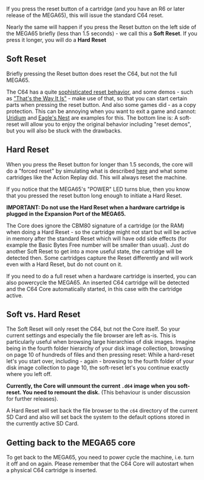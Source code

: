 If you press the reset button of a cartridge (and you have an R6 or later release of the MEGA65), this will issue the standard C64 reset.

Nearly the same will happen if you press the Reset button on the left side of the MEGA65 briefly (less than 1.5 seconds) - we call this a **Soft Reset**. If you press it longer, you will do a **Hard Reset**

## Soft Reset
Briefly pressing the Reset button does reset the C64, but not the full MEGA65.

The C64 has a quite [sophisticated reset behavior](http://tech.guitarsite.de/cbm80.html), and some demos - such as ["That's the Way It Is"](https://csdb.dk/release/?id=11775&show=hidden) - make use of that, so that you can start certain parts when pressing the reset button. And also some games did - as a copy protection. This can be annoying when you want to exit a game and cannot:
  [Uridium](https://csdb.dk/search/?seinsel=all&search=uridium&Go.x=0&Go.y=0) and [Eagle's Nest](https://csdb.dk/search/?seinsel=all&search=eagles+nest&Go.x=0&Go.y=0) are examples for this. The bottom line is: A soft-reset will allow you to enjoy the original behavior including "reset demos", but you will also be stuck with the drawbacks.
	
## Hard Reset	

When you press the Reset button for longer than 1.5 seconds, the core will do a "forced reset" by simulating what is described [here](https://www.c64-wiki.com/wiki/Reset_Button) and what some cartridges like the Action Replay did. This will always reset the machine.

If you notice that the MEGA65's "POWER" LED turns blue, then you know that you pressed the reset button long enough to initiate a Hard Reset.

**IMPORTANT: Do not use the Hard Reset when a hardware cartridge is plugged in the Expansion Port of the MEGA65.**

The Core does ignore the CBM80 signature of a cartridge (or the RAM) when doing a Hard Reset - so the cartridge might not start but will be active in memory after the standard Reset which will have odd side effects (for example the Basic Bytes Free number will be smaller than usual). Just do another Soft Reset to get into a more useful state, the cartridge will be detected then. Some cartridges capture the Reset differently and will work even with a Hard Reset, but do not count on it.

If you need to do a full reset when a hardware cartridge is inserted, you can also powercycle the MEGA65. An inserted C64 cartridge will be detected and the C64 Core automatically started, in this case with the cartridge active.

## Soft vs. Hard Reset

The Soft Reset will only reset the C64, but not the Core itself. So your current settings and especially the file browser are left as-is. This is particularly useful when browsing large hierarchies of disk images. Imagine being in the fourth folder hierarchy of your disk image collection, browsing on page 10 of hundreds of files and then pressing reset: While a hard-reset let's you start over, including - again - browsing to the fourth folder of your disk image collection to page 10, the soft-reset let's you continue exactly where you left off.

**Currently, the Core will unmount the current ``.d64`` image when you soft-reset. You need to remount the disk.** (This behaviour is under discussion for further releases).

A Hard Reset will set back the file browser to the ``c64`` directory of the current SD Card and also will set back the system to the default options stored in the currently active SD Card.

## Getting back to the MEGA65 core

To get back to the MEGA65, you need to power cycle the machine, i.e. turn it off and on again. Please remember that the C64 Core will autostart when a physical C64 cartridge is inserted.